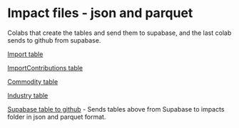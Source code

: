 # Impact files - json and parquet

Colabs that create the tables and send them to supabase, 
and the last colab sends to github from supabase.

[Import table](https://colab.research.google.com/drive/1Zg9gq4WnEknW6hHGA3aP2BBlneGCqRx5?usp=sharing)

[ImportContributions table](https://colab.research.google.com/drive/1Ms-gDn4U7XdmCRs7zBpmmpSMuoaB-zgU)

[Commodity table](https://colab.research.google.com/drive/1Fxyfh23CXipo7O8f01XayG6BF6Kr7-In)

[Industry table](https://colab.research.google.com/drive/1ZoG9VTm9CR3X2xh_4xfv2QTUMfdE-uN0)

[Supabase table to github](https://colab.research.google.com/drive/18xCRO35WvLAZR1eDvMpgSw4asMDMQqF3#scrollTo=adFIMfPWNH2D) - Sends tables above from Supabase to impacts folder in json and parquet format.
